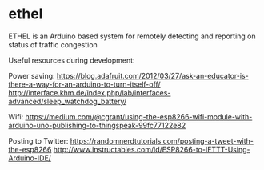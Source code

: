# ethel
ETHEL is an Arduino based system for remotely detecting and reporting on status of traffic congestion

Useful resources during development:

Power saving:
https://blog.adafruit.com/2012/03/27/ask-an-educator-is-there-a-way-for-an-arduino-to-turn-itself-off/
http://interface.khm.de/index.php/lab/interfaces-advanced/sleep_watchdog_battery/

Wifi:
https://medium.com/@cgrant/using-the-esp8266-wifi-module-with-arduino-uno-publishing-to-thingspeak-99fc77122e82

Posting to Twitter:
https://randomnerdtutorials.com/posting-a-tweet-with-the-esp8266
http://www.instructables.com/id/ESP8266-to-IFTTT-Using-Arduino-IDE/
